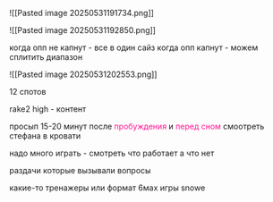 ![[Pasted image 20250531191734.png]]

![[Pasted image 20250531192850.png]]

когда опп не капнут - все в один сайз
когда опп капнут - можем сплитить диапазон

![[Pasted image 20250531202553.png]]

12 спотов

rake2 high - контент

просып
15-20 минут после <span style="color:rgb(255, 20, 147)">пробуждения</span> и <span style="color:rgb(255, 20, 147)">перед сном</span> смоотреть стефана в кровати

надо много играть - смотреть что работает а что нет

раздачи которые вызывали вопросы

какие-то тренажеры или формат 6мах игры
snowe 

